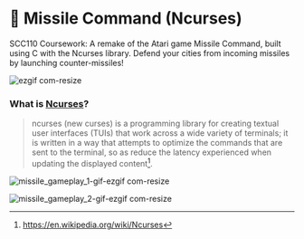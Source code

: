 
# 🚀 Missile Command (Ncurses)

SCC110 Coursework: A remake of the Atari game Missile Command, built using C with the Ncurses library. Defend your cities from incoming missiles by launching counter-missiles!

![ezgif com-resize](https://github.com/user-attachments/assets/0b050898-ad8a-4078-90e2-05bb709f6dfe)


### What is [Ncurses](https://en.wikipedia.org/wiki/Ncurses)?

> ncurses (new curses) is a programming library for creating textual user interfaces (TUIs) that work across a wide variety of terminals; it is written in a way that attempts to optimize the commands that are sent to the terminal, so as reduce the latency experienced when updating the displayed content[^1].

[^1]: https://en.wikipedia.org/wiki/Ncurses


![missile_gameplay_1-gif-ezgif com-resize](https://github.com/user-attachments/assets/95e17c5a-b1e8-4ef9-8b4d-d172eb0f7b5a)

![missile_gameplay_2-gif-ezgif com-resize](https://github.com/user-attachments/assets/60db1a0f-2df4-4474-ad72-7d3551efd05d)
